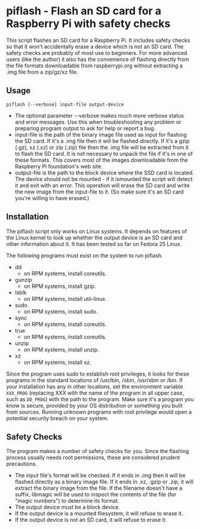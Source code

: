 # piflash - Flash an SD card for a Raspberry Pi with safety checks

This script flashes an SD card for a Raspberry Pi. It includes safety checks so that it won't accidentally erase a device which is not an SD card. The safety checks are probably of most use to beginners. For more advanced users (like the author) it also has the convenience of flashing directly from the file formats downloadable from raspberrypi.org without extracting a .img file from a zip/gz/xz file.

## Usage

```
piflash [--verbose] input-file output-device
```

- The optional parameter --verbose makes much more verbose status and error messages.  Use this when troubleshooting any problem or preparing program output to ask for help or report a bug.
- input-file is the path of the binary image file used as input for flashing the SD card. If it's a .img file then it will be flashed directly. If it's a gzip (.gz), xz (.xz) or zip (.zip) file then the .img file will be extracted from it to flash the SD card. It is not necessary to unpack the file if it's in one of these formats. This covers most of the images downloadable from the Raspberry Pi foundation's web site.
- output-file is the path to the block device where the SSD card is located. The device should not be mounted - if it ismounted the script will detect it and exit with an error. This operation will erase the SD card and write the new image from the input-file to it. (So make sure it's an SD card you're willing to have erased.)

## Installation

The piflash script only works on Linux systems. It depends on features of the Linux kernel to look up whether the output device is an SD card and other information about it. It has been tested so far on Fedora 25 Linux.

The following programs must exist on the system to run piflash.
* dd
  * on RPM systems, install coreutils.
* gunzip
  * on RPM systems, install gzip.
* lsblk
  * on RPM systems, install util-linux.
* sudo
  * on RPM systems, install sudo.
* sync
  * on RPM systems, install coreutils.
* true
  * on RPM systems, install coreutils.
* unzip
  * on RPM systems, install unzip.
* xz
  * on RPM systems, install xz.

Since the program uses sudo to establish root privileges, it looks for these programs in the standard locations of /usr/bin, /sbin, /usr/sbin or /bin. If your installation has any in other locations, set the environment variable `XXX_PROG` (replacing XXX with the name of the program in all upper case, such as `DD_PROG`) with the path to the program. Make sure it's a program you know is secure, provided by your OS distribution or something you built from sources. Running unknown programs with root privilege would open a potential security breach on your system.

##   Safety Checks
The program makes a number of safety checks for you. Since the flashing process usually needs root permissions, these are considered prudent precautions.
* The input file's format will be checked. If it ends in .img then it will be flashed directly as a binary image file. If it ends in .xz, .gzip or .zip, it will extract the binary image from the file. If the filename doesn't have a suffix, libmagic will be used to inspect the contents of the file (for "magic numbers") to determine its format.
* The output device must be a block device.
* If the output device is a mounted filesystem, it will refuse to erase it.
* If the output device is not an SD card, it will refuse to erase it.
